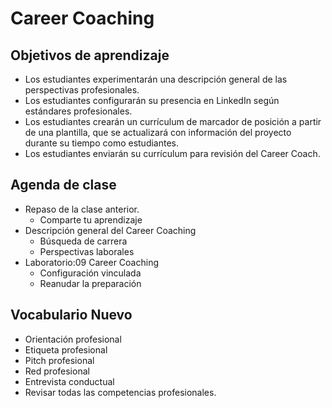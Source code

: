 # Career Coaching

## Objetivos de aprendizaje

- Los estudiantes experimentarán una descripción general de las perspectivas profesionales.
- Los estudiantes configurarán su presencia en LinkedIn según estándares profesionales.
- Los estudiantes crearán un currículum de marcador de posición a partir de una plantilla, que se actualizará con información del proyecto durante su tiempo como estudiantes.
- Los estudiantes enviarán su currículum para revisión del Career Coach.

## Agenda de clase

- Repaso de la clase anterior.
  - Comparte tu aprendizaje
- Descripción general del Career Coaching
  - Búsqueda de carrera
  - Perspectivas laborales
- Laboratorio:09 Career Coaching
  - Configuración vinculada
  - Reanudar la preparación

## Vocabulario Nuevo

- Orientación profesional
- Etiqueta profesional
- Pitch profesional
- Red profesional
- Entrevista conductual
- Revisar todas las competencias profesionales.
